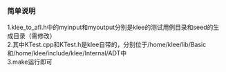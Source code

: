 ### 简单说明  
1.klee_to_afl.h中的myinput和myoutput分别是klee的测试用例目录和seed的生成目录（需修改）  
2.其中KTest.cpp和KTest.h是klee自带的，分别位于/home/klee/lib/Basic和/home/klee/include/klee/Internal/ADT中  
3.make运行即可
